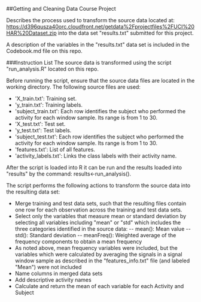 ##Getting and Cleaning Data Course Project

Describes the process used to transform the source data located at:
https://d396qusza40orc.cloudfront.net/getdata%2Fprojectfiles%2FUCI%20HAR%20Dataset.zip
into the data set "results.txt" submitted for this project.

A description of the variables in the "results.txt" data set is included in the Codebook.md file on this repo.

###Instruction List
The source data is transformed using the script "run_analysis.R" located on this repo.

Before running the script, ensure that the source data files are located in the working directory. The following source files are used:
- 'X_train.txt': Training set.
- 'y_train.txt': Training labels.
- 'subject_train.txt': Each row identifies the subject who performed the activity for each window sample. Its range is from 1 to 30. 
- 'X_test.txt': Test set.
- 'y_test.txt': Test labels.
- 'subject_test.txt': Each row identifies the subject who performed the activity for each window sample. Its range is from 1 to 30. 
- 'features.txt': List of all features.
- 'activity_labels.txt': Links the class labels with their activity name.

After the script is loaded into R it can be run and the results loaded into "results" by the command: results<-run_analysis().

The script performs the following actions to transform the source data into the resulting data set:
- Merge training and test data sets, such that the resulting files contain one row for each observation across the training and test data sets.
- Select only the variables that measure mean or standard deviation by selecting all variables including "mean" or "std" which includes the three categories identified in the source data: 
-- mean(): Mean value
-- std(): Standard deviation
-- meanFreq(): Weighted average of the frequency components to obtain a mean frequency
- As noted above, mean frequency variables were included, but the variables which were calculated by averaging the signals in a signal window sample as described in the "features_info.txt" file (and labeled "Mean") were not included
- Name columns in merged data sets
- Add descriptive activity names
- Calculate and return the mean of each variable for each Activity and Subject